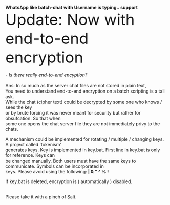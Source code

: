 <b> WhatsApp like batch-chat with Username is typing.. support</b>
<br><font size=23>Update: Now with end-to-end encryption</font></br>
<br>- *Is there really end-to-end encyption?*</br>
<br>Ans: In so much as the server chat files are not stored in plain text,
<br>You need to understand end-to-end encryption on a batch scripting is a tall ask.
<br>While the chat (cipher text) could be decrypted by some one who knows / sees the key<br> or by brute
forcing it was never meant for security but rather for obsufcation. So that when<br> some one
opens the chat server file they are not immediately privy to the chats.</br>

A mechanism could be implemented for rotating / multiple / changing keys. A project called 'tokenism'<br>
generates keys. Key is implemented in key.bat. First line in key.bat is only for reference. Keys can<br>
be changed manually. Both users must have the same keys to communicate. Symbols can be incorporated in<br>
keys. Please avoid using the following:<b> |  & " ^ % ! </b>

If key.bat is deleted, encryption is ( automatically ) disabled.

<br>Please take it with a pinch of Salt.</br>
